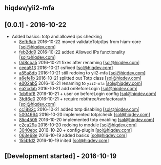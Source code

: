 hiqdev/yii2-mfa
---------------

## [0.0.1] - 2016-10-22

- Added basics: totp and allowed ips checking
    - [8efb6ab] 2016-10-22 moved validateTotp/Ips from hiam-core [sol@hiqdev.com]
    - [feb2dd9] 2016-10-22 added Allowed IPs functionality [sol@hiqdev.com]
    - [0d8cba5] 2016-10-21 fixes after renaming [sol@hiqdev.com]
    - [ceea513] 2016-10-21 csfixed [sol@hiqdev.com]
    - [a55a8db] 2016-10-21 still redoing to yii2-mfa [sol@hiqdev.com]
    - [a6efe1b] 2016-10-21 splitted out Totp class [sol@hiqdev.com]
    - [e002ab5] 2016-10-21 renaming to `yii2-mfa` [sol@hiqdev.com]
    - [ea2cdab] 2016-10-21 add onBeforeLogin [sol@hiqdev.com]
    - [1cb9bf8] 2016-10-21 + user on beforeLogin config [sol@hiqdev.com]
    - [3fdf6e0] 2016-10-21 + require robthree/twofactorauth [sol@hiqdev.com]
    - [cc1882c] 2016-10-21 added totp disabling [sol@hiqdev.com]
    - [5004664] 2016-10-20 implemented totp/check [sol@hiqdev.com]
    - [85c4505] 2016-10-20 implemented totp enabling [sol@hiqdev.com]
    - [c2ca29a] 2016-10-20 redoing to module [sol@hiqdev.com]
    - [3040ebc] 2016-10-20 + config-plugin [sol@hiqdev.com]
    - [063e68e] 2016-10-19 added basics [sol@hiqdev.com]
    - [155b1d2] 2016-10-19 inited [sol@hiqdev.com]

## [Development started] - 2016-10-19

[8efb6ab]: https://github.com//commit/8efb6ab
[feb2dd9]: https://github.com//commit/feb2dd9
[0d8cba5]: https://github.com//commit/0d8cba5
[ceea513]: https://github.com//commit/ceea513
[a55a8db]: https://github.com//commit/a55a8db
[a6efe1b]: https://github.com//commit/a6efe1b
[e002ab5]: https://github.com//commit/e002ab5
[ea2cdab]: https://github.com//commit/ea2cdab
[1cb9bf8]: https://github.com//commit/1cb9bf8
[3fdf6e0]: https://github.com//commit/3fdf6e0
[cc1882c]: https://github.com//commit/cc1882c
[5004664]: https://github.com//commit/5004664
[85c4505]: https://github.com//commit/85c4505
[c2ca29a]: https://github.com//commit/c2ca29a
[3040ebc]: https://github.com//commit/3040ebc
[063e68e]: https://github.com//commit/063e68e
[155b1d2]: https://github.com//commit/155b1d2
